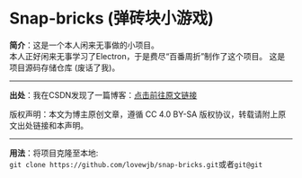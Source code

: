 # Snap-bricks (弹砖块小游戏)

**简介**：这是一个本人闲来无事做的小项目。  
本人正好闲来无事学习了Electron，于是费尽“百番周折”制作了这个项目。
这是项目源码存储仓库 (废话了我)。
****  
**出处**：我在CSDN发现了一篇博客：[点击前往原文链接](https://blog.csdn.net/horizon12/article/details/108646596)

版权声明：本文为博主原创文章，遵循 CC 4.0 BY-SA 版权协议，转载请附上原文出处链接和本声明。  

*****
**用法**：将项目克隆至本地:  
`git clone https://github.com/lovewjb/snap-bricks.git`或者`git@git`